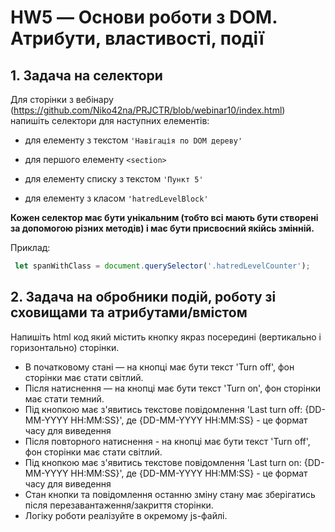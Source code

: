 # HW5 — Основи роботи з DOM. Атрибути, властивості, події
## 1. Задача на селектори
Для сторінки з вебінару (https://github.com/Niko42na/PRJCTR/blob/webinar10/index.html) напишіть селектори для наступних елементів: 

+ для елементу з текстом ```'Навігація по DOM дереву'```

+ для першого елементу ```<section>```

+ для елементу списку з текстом ```'Пункт 5'```

+ для елементу з класом ```'hatredLevelBlock'```

**Кожен селектор має бути унікальним (тобто всі мають бути створені за допомогою різних методів) і має бути присвоєний якійсь змінній.**

Приклад:
``` javascript
 let spanWithClass = document.querySelector('.hatredLevelCounter');
 ```

## 2. Задача на обробники подій, роботу зі сховищами та атрибутами/вмістом
Напишіть html код який містить кнопку якраз посередині (вертикально і горизонтально) сторінки.

+ В початковому стані — на кнопці має бути текст 'Turn off', фон сторінки має стати світлий.
+ Після натиснення — на кнопці має бути текст 'Turn on', фон сторінки має стати темний. 
+ Під кнопкою має з'явитись текстове повідомлення 'Last turn off: {DD-MM-YYYY HH:MM:SS}', де {DD-MM-YYYY HH:MM:SS} - це формат часу для виведення
+ Після повторного натиснення - на кнопці має бути текст 'Turn off', фон сторінки має стати світлий.
+ Під кнопкою має з'явитись текстове повідомлення 'Last turn on: {DD-MM-YYYY HH:MM:SS}', де {DD-MM-YYYY HH:MM:SS} - це формат часу для виведення
+ Стан кнопки та повідомлення останню зміну стану має зберігатись після перезавантаження/закриття сторінки.
+ Логіку роботи реалізуйте в окремому js-файлі.
